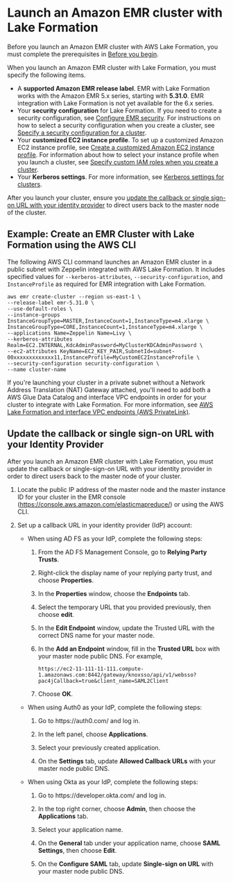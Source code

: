 # Launch an Amazon EMR cluster with Lake Formation<a name="emr-lf-launch-cluster"></a>

Before you launch an Amazon EMR cluster with AWS Lake Formation, you must complete the prerequisites in [Before you begin](emr-lf-prerequisites.md)\.

When you launch an Amazon EMR cluster with Lake Formation, you must specify the following items\. 
+ A **supported Amazon EMR release label**\. EMR with Lake Formation works with the Amazon EMR 5\.x series, starting with **5\.31\.0**\. EMR integration with Lake Formation is not yet available for the 6\.x series\. 
+ Your **security configuration** for Lake Formation\. If you need to create a security configuration, see [Configure EMR security](emr-lf-security.md)\. For instructions on how to select a security configuration when you create a cluster, see [Specify a security configuration for a cluster](emr-specify-security-configuration.md)\.
+ Your **customized EC2 instance profile**\. To set up a customized Amazon EC2 instance profile, see [Create a customized Amazon EC2 instance profile](emr-lf-create-instance-profile.md)\. For information about how to select your instance profile when you launch a cluster, see [Specify custom IAM roles when you create a cluster](emr-iam-roles-custom.md#emr-iam-roles-launch-jobflow)\.
+ Your **Kerberos settings**\. For more information, see [Kerberos settings for clusters](emr-kerberos-configure-settings.md#emr-kerberos-cluster-configuration)\.

After you launch your cluster, ensure you [update the callback or single sign\-on URL with your identity provider](#emr-lf-url) to direct users back to the master node of the cluster\.

## Example: Create an EMR Cluster with Lake Formation using the AWS CLI<a name="emr-lf-launch-cluster-example"></a>

The following AWS CLI command launches an Amazon EMR cluster in a public subnet with Zeppelin integrated with AWS Lake Formation\. It includes specified values for `--kerberos-attributes`, `--security-configuration`, and `InstanceProfile` as required for EMR integration with Lake Formation\.

```
aws emr create-cluster --region us-east-1 \
--release-label emr-5.31.0 \
--use-default-roles \
--instance-groups InstanceGroupType=MASTER,InstanceCount=1,InstanceType=m4.xlarge \
InstanceGroupType=CORE,InstanceCount=1,InstanceType=m4.xlarge \
--applications Name=Zeppelin Name=Livy \
--kerberos-attributes Realm=EC2.INTERNAL,KdcAdminPassword=MyClusterKDCAdminPassword \
--ec2-attributes KeyName=EC2_KEY_PAIR,SubnetId=subnet-00xxxxxxxxxxxxx11,InstanceProfile=MyCustomEC2InstanceProfile \
--security-configuration security-configuration \
--name cluster-name
```

If you're launching your cluster in a private subnet without a Network Address Translation \(NAT\) Gateway attached, you'll need to add both a AWS Glue Data Catalog and interface VPC endpoints in order for your cluster to integrate with Lake Formation\. For more information, see [AWS Lake Formation and interface VPC endpoints \(AWS PrivateLink\)](https://docs.aws.amazon.com/lake-formation/latest/dg/privatelink.html)\.

## Update the callback or single sign\-on URL with your Identity Provider<a name="emr-lf-url"></a>

After you launch an Amazon EMR cluster with Lake Formation, you must update the callback or single\-sign\-on URL with your identity provider in order to direct users back to the master node of your cluster\.

1. Locate the public IP address of the master node and the master instance ID for your cluster in the EMR console \([https://console\.aws\.amazon\.com/elasticmapreduce/](https://console.aws.amazon.com/elasticmapreduce/)\) or using the AWS CLI\.

1. Set up a callback URL in your identity provider \(IdP\) account:
   + When using AD FS as your IdP, complete the following steps:

     1. From the AD FS Management Console, go to **Relying Party Trusts**\.

     1. Right\-click the display name of your replying party trust, and choose **Properties**\.

     1. In the **Properties** window, choose the **Endpoints** tab\. 

     1. Select the temporary URL that you provided previously, then choose **edit**\. 

     1. In the **Edit Endpoint** window, update the Trusted URL with the correct DNS name for your master node\. 

     1. In the **Add an Endpoint** window, fill in the **Trusted URL** box with your master node public DNS\. For example, 

        ```
        https://ec2-11-111-11-111.compute-1.amazonaws.com:8442/gateway/knoxsso/api/v1/websso?pac4jCallback=true&client_name=SAML2Client
        ```

     1. Choose **OK**\.
   + When using Auth0 as your IdP, complete the following steps: 

     1. Go to https://auth0\.com/ and log in\.

     1. In the left panel, choose **Applications**\. 

     1. Select your previously created application\. 

     1. On the **Settings** tab, update **Allowed Callback URLs** with your master node public DNS\. 
   + When using Okta as your IdP, complete the following steps:

     1. Go to https://developer\.okta\.com/ and log in\.

     1. In the top right corner, choose **Admin**, then choose the **Applications** tab\. 

     1. Select your application name\.

     1. On the **General** tab under your application name, choose **SAML Settings**, then choose **Edit**\. 

     1. On the **Configure SAML** tab, update **Single\-sign on URL** with your master node public DNS\.